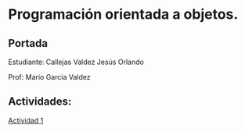 # Programación orientada a objetos.
## Portada

Estudiante: Callejas Valdez Jesús Orlando
 
Prof: Mario Garcia Valdez 



## Actividades: 
[Actividad 1](./Setup/README.md)

